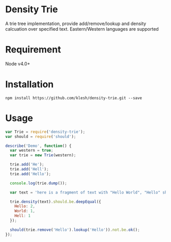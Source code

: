 Density Trie
============
A trie tree implementation, provide add/remove/lookup and density calcuation over specified text. Eastern/Western languages are supported

Requirement
===========
Node v4.0+

Installation
============

```base
npm install https://github.com/klesh/density-trie.git --save
```

Usage
=====

```js
var Trie = require('density-trie');
var should = require('should');

describe('Demo', function() {
  var western = true;
  var trie = new Trie(western);

  trie.add('He');
  trie.add('Hell');
  trie.add('Hello');

  console.log(trie.dump());

  var text = 'here is a fragment of text with "Hello World", "Hello" should be 2, "Hell" should be 1, no matter if "eHell" or eHello presented';

  trie.density(text).should.be.deepEqual({
    Hello: 2, 
    World: 1,
    Hell: 1
  });

  should(trie.remove('Hello').lookup('Hello')).not.be.ok();
});
```
